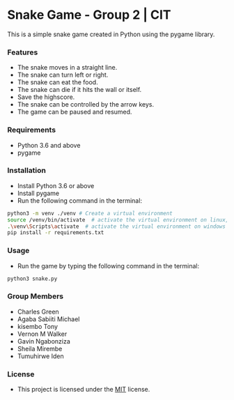 # Snake Game - Group 2 | CIT
This is a simple snake game created in Python using the pygame library.

### Features
* The snake moves in a straight line.
* The snake can turn left or right.
* The snake can eat the food.
* The snake can die if it hits the wall or itself.
* Save the highscore.
* The snake can be controlled by the arrow keys.
* The game can be paused and resumed.

### Requirements
* Python 3.6 and above
* pygame

### Installation
* Install Python 3.6 or above
* Install pygame
* Run the following command in the terminal:
```bash
python3 -m venv ./venv # Create a virtual environment
source /venv/bin/activate  # activate the virtual environment on linux, mac
.\venv\Scripts\activate  # activate the virtual environment on windows
pip install -r requirements.txt
```

### Usage
* Run the game by typing the following command in the terminal:
```bash
python3 snake.py
```

### Group Members
* Charles Green
* Agaba Sabiiti Michael
* kisembo Tony
* Vernon M Walker
* Gavin Ngabonziza
* Sheila Mirembe
* Tumuhirwe Iden



### License
* This project is licensed under the [MIT](/LICENSE) license.
